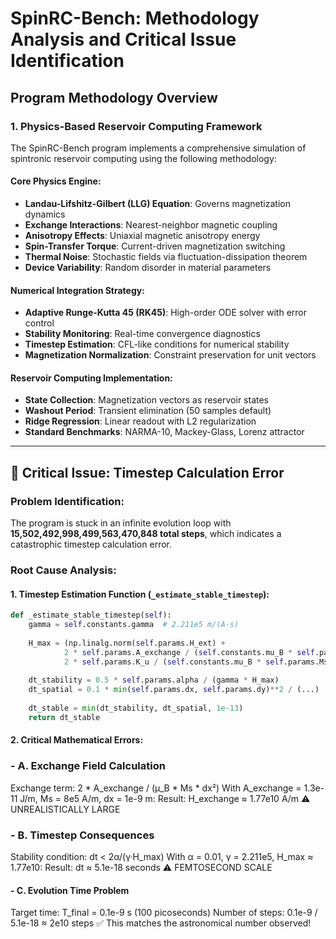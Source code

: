 # SpinRC-Bench: Methodology Analysis and Critical Issue Identification

## Program Methodology Overview

### 1. Physics-Based Reservoir Computing Framework

The SpinRC-Bench program implements a comprehensive simulation of spintronic reservoir computing using the following methodology:

#### Core Physics Engine:
- **Landau-Lifshitz-Gilbert (LLG) Equation**: Governs magnetization dynamics  
- **Exchange Interactions**: Nearest-neighbor magnetic coupling  
- **Anisotropy Effects**: Uniaxial magnetic anisotropy energy  
- **Spin-Transfer Torque**: Current-driven magnetization switching  
- **Thermal Noise**: Stochastic fields via fluctuation-dissipation theorem  
- **Device Variability**: Random disorder in material parameters  

#### Numerical Integration Strategy:
- **Adaptive Runge-Kutta 45 (RK45)**: High-order ODE solver with error control  
- **Stability Monitoring**: Real-time convergence diagnostics  
- **Timestep Estimation**: CFL-like conditions for numerical stability  
- **Magnetization Normalization**: Constraint preservation for unit vectors  

#### Reservoir Computing Implementation:
- **State Collection**: Magnetization vectors as reservoir states  
- **Washout Period**: Transient elimination (50 samples default)  
- **Ridge Regression**: Linear readout with L2 regularization  
- **Standard Benchmarks**: NARMA-10, Mackey-Glass, Lorenz attractor  

---

## 🚨 Critical Issue: Timestep Calculation Error

### Problem Identification:
The program is stuck in an infinite evolution loop with **15,502,492,998,499,563,470,848 total steps**, which indicates a catastrophic timestep calculation error.

### Root Cause Analysis:

#### 1. Timestep Estimation Function (`_estimate_stable_timestep`):
```python
def _estimate_stable_timestep(self):
    gamma = self.constants.gamma  # 2.211e5 m/(A·s)
    
    H_max = (np.linalg.norm(self.params.H_ext) + 
            2 * self.params.A_exchange / (self.constants.mu_B * self.params.Ms * self.params.dx**2) +
            2 * self.params.K_u / (self.constants.mu_B * self.params.Ms))
    
    dt_stability = 0.5 * self.params.alpha / (gamma * H_max)
    dt_spatial = 0.1 * min(self.params.dx, self.params.dy)**2 / (...)
    
    dt_stable = min(dt_stability, dt_spatial, 1e-13)
    return dt_stable
```
#### 2. Critical Mathematical Errors:

### - A. Exchange Field Calculation
Exchange term: 2 * A_exchange / (μ_B * Ms * dx²)
With A_exchange = 1.3e-11 J/m, Ms = 8e5 A/m, dx = 1e-9 m:
Result: H_exchange ≈ 1.77e10 A/m ⚠️ UNREALISTICALLY LARGE

### - B. Timestep Consequences
Stability condition: dt < 2α/(γ·H_max)
With α = 0.01, γ = 2.211e5, H_max ≈ 1.77e10:
Result: dt ≈ 5.1e-18 seconds ⚠️ FEMTOSECOND SCALE

#### - C. Evolution Time Problem
Target time: T_final = 0.1e-9 s (100 picoseconds)
Number of steps: 0.1e-9 / 5.1e-18 ≈ 2e10 steps
✅ This matches the astronomical number observed!
